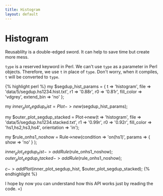 ```yaml
---
title: Histogram
layout: default
---
```


# Histogram

Reusablilty is a double-edged sword. It can help to save time but create more mess.

`type` is a reserved keyword in Perl. We can't use `type` as a parameter in Perl objects. Therefore, we use `t` in place of `type`. Don't worry, when it compiles, `t` will be converted to `type`.

{% highlight perl %}
my $segdup_hist_params = { t => 'histogram', 
                file => 'data/5/segdup.hs1234.hist.txt', 
                r1 => '0.88r', r0 => '0.81r', 
                fill_color => 'vdgrey', 
                extend_bin => 'no' };

my $inner_plot_segdup_hist = Plot->new($segdup_hist_params);

my $outer_plot_segdup_stacked = Plot->new(t => 'histogram', file => 'data/5/segdup.hs1234.stacked.txt', r1 => '0.99r', r0 => '0.92r', fill_color => 'hs1,hs2,hs3,hs4', orientation => 'in');

my $rule_onhs1_noshow = Rule->new(condition => 'on(hs1)', params => { show => 'no' } );

$inner_plot_segdup_hist->addRule($rule_onhs1_noshow);
$outer_plot_segdup_stacked->addRule($rule_onhs1_noshow);

$c->addPlot($inner_plot_segdup_hist, $outer_plot_segdup_stacked);
{% endhighlight %}

I hope by now you can understand how this API works just by reading the code. =)
